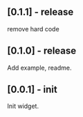 ## [0.1.1] - release

remove hard code

## [0.1.0] - release

Add example, readme.

## [0.0.1] - init

Init widget.

